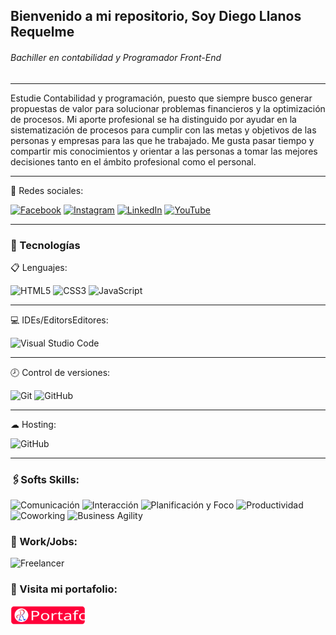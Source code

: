 ## Bienvenido a mi repositorio, Soy Diego Llanos Requelme
###### *Bachiller en contabilidad y Programador Front-End*
---

Estudie Contabilidad y programación, puesto que siempre busco generar propuestas de valor para solucionar problemas financieros y la optimización de procesos. Mi aporte profesional se ha distinguido por ayudar en la sistematización de procesos para cumplir con las metas y objetivos de las personas y empresas para las que he trabajado.
Me gusta pasar tiempo y compartir mis conocimientos y orientar a las personas a tomar las mejores decisiones tanto en el ámbito profesional como el personal.

---
🔗 Redes sociales:

<a href="https://www.facebook.com/diegollanosr17" target="_blank">![Facebook](https://img.shields.io/badge/-%231877F2.svg?style=for-the-badge&logo=Facebook&logoColor=white)</a> <a href="https://www.instagram.com/diegollanosr17/" target="_blank">![Instagram](https://img.shields.io/badge/-%23E4405F.svg?style=for-the-badge&logo=Instagram&logoColor=white)</a> <a href="https://www.linkedin.com/in/diegollanosr/" target="_blank">![LinkedIn](https://img.shields.io/badge/-%230077B5.svg?style=for-the-badge&logo=linkedin&logoColor=white)</a> <a href="https://www.youtube.com/@diegollanosr" target="_blank">![YouTube](https://img.shields.io/badge/-%23FF0000.svg?style=for-the-badge&logo=YouTube&logoColor=white)</a>

---

### 📱 Tecnologías

📋 Lenguajes:

![HTML5](https://img.shields.io/badge/HTML5-E34C26?style=for-the-badge) ![CSS3](https://img.shields.io/badge/css3-f06529?style=for-the-badge) ![JavaScript](https://img.shields.io/badge/-JavaScript-FFD43B?style=for-the-badge)

---

💻 IDEs/EditorsEditores:

![Visual Studio Code](https://img.shields.io/badge/Visual%20Studio%20Code-0078d7.svg?style=for-the-badge&logo=visual-studio-code&logoColor=white) 

---

🕗 Control de versiones:

![Git](https://img.shields.io/badge/git-%23F05033.svg?style=for-the-badge&logo=git&logoColor=white) ![GitHub](https://img.shields.io/badge/github-%23121011.svg?style=for-the-badge&logo=github&logoColor=white)

---

☁ Hosting:

![GitHub](https://img.shields.io/badge/github%20pages-121013?style=for-the-badge&logo=github&logoColor=white)

---

### 🖇Softs Skills:

![Comunicación](https://img.shields.io/badge/Comunicación-blue?style=for-the-badge) ![Interacción](https://img.shields.io/badge/Interacción-orange?style=for-the-badge) ![Planificación y Foco](https://img.shields.io/badge/Planificación%20y%20Foco-8500fb?style=for-the-badge) ![Productividad](https://img.shields.io/badge/Productividad-00cb67?style=for-the-badge) ![Coworking](https://img.shields.io/badge/Coworking-FF0033?style=for-the-badge) ![Business Agility](https://img.shields.io/badge/Business%20Agility-ddd?style=for-the-badge)


### 💼 Work/Jobs:

![Freelancer](https://img.shields.io/badge/Freelancer-3900FF?style=for-the-badge)

### 📂 Visita mi portafolio: 

<a href="http://diegollanosr.github.io/" target="_blank">
<img src="target_portafolio.svg" width="120px" >
</a>